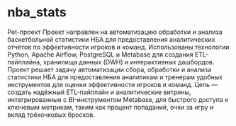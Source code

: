 # nba_stats
Pet-проект
Проект направлен на автоматизацию обработки и анализа баскетбольной статистики НБА для предоставления аналитических отчётов по эффективности игроков и команд. Использованы технологии Python, Apache Airflow, PostgreSQL и Metabase для создания ETL-пайплайна, хранилища данных (DWH) и интерактивных дашбордов. 
Проект решает задачу автоматизации сбора, обработки и анализа статистики НБА для предоставления аналитикам и тренерам удобных инструментов для оценки эффективности игроков и команд. Цель — создать надёжный ETL-пайплайн и аналитические витрины, интегрированные с BI-инструментом Metabase, для быстрого доступа к ключевым метрикам, таким как процент попаданий, очки за игру и вклад трёхочковых бросков.

